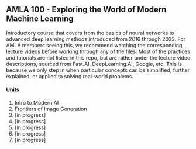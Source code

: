 ## AMLA 100 - Exploring the World of Modern Machine Learning

Introductory course that covers from the basics of neural networks to advanced deep learning methods introduced from 2016 through 2023. 
For AMLA members seeing this, we recommend watching the corresponding lecture videos before working through any of the files.
Most of the practices and tutorials are not listed in this repo, but are rather under the lecture video descriptions, sourced from Fast.AI, DeepLearning.AI, Google, etc.
This is because we only step in when particular concepts can be simplified, further explained, or applied to solving real-world problems.

#### Units
1. Intro to Modern AI
2. Frontiers of Image Generation
3. [in progress]
4. [in progress]
5. [in progress]
6. [in progress]
7. [in progress]
